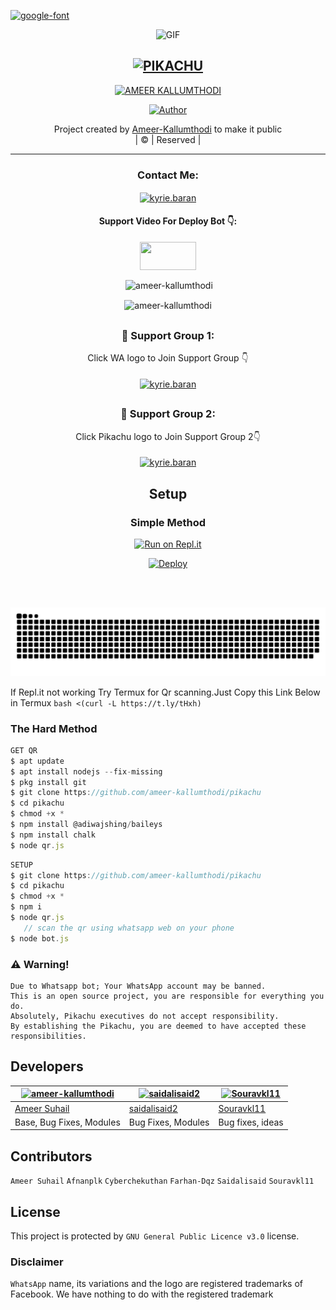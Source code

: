 <a href="https://bit.ly/3koZRGY"><img src="https://fontmeme.com/permalink/210920/2ae6399b753c4a6e4d92490e52ae17fb.png" alt="google-font" border="0"></a>
<div align="center">
        <img src="https://media.giphy.com/media/12r4pHjvAOv48o/giphy.gif" alt="GIF" width="250" height="200"/>
</p>

<div align="center">

## [![PIKACHU](https://readme-typing-svg.herokuapp.com?font=Road+Rage&color=FFA500&lines=Welcome+to+Pikachu+WA+Bot+repo;Created+by+Ameer+Suhail;This+is+the+Best++Bgm+bot;With+more+features)](https://bit.ly/2VM4lxF)

 </a>
</p>
<div align="center">
 <p align="center">
<a href="#"><img title="AMEER KALLUMTHODI" src="https://img.shields.io/badge/AMEERSUHAIL-red?colorA=%23ff0000&colorB=%23017e40&style=for-the-badge"></a>
</p>
  <p align="center">
<a href="https://github.com/ameer-kallumthodi"><img title="Author" src="https://img.shields.io/badge/Author-ameer-kallumthodi/pikachu?color=blue&style=for-the-badge&logo=whatsapp"></a>
</p>
</div>
<p align="center">
Project created by <a href="https://github.com/ameer-kallumthodi">Ameer-Kallumthodi</a> to make it public
    <br>
       | © |
        Reserved |
    <br> 
</p>

----

<h3 align="center">Contact Me:</h3>
<p align="center">
<a href="https://instagram.com/ameer_.su_hail?utm_medium=copy_link" target="blank"><img align="center" src="https://cdn.jsdelivr.net/npm/simple-icons@3.0.1/icons/instagram.svg" alt="kyrie.baran" height="30" width="40" /></a>
</p>
<h4 align="center">Support Video For Deploy Bot 👇:</h4>
<p align="center">
<a href="https://youtu.be/_D4ZYuUSXjs" target="blank"><img align="center" src="https://upload.wikimedia.org/wikipedia/commons/thumb/e/e1/Logo_of_YouTube_%282015-2017%29.svg/1200px-Logo_of_YouTube_%282015-2017%29.svg.png" height="45" width="90" /></a>
</p>
  

<p align="center">

<p>&nbsp;<img align="center" src="https://github-readme-stats.vercel.app/api?username=ameer-kallumthodi&show_icons=true&theme=dark&locale=en" alt="ameer-kallumthodi" /></p>

<p><img align="center" src="https://github-readme-streak-stats.herokuapp.com/?user=ameer-kallumthodi&theme=dark" alt="ameer-kallumthodi" /></p>
</p>


##
  <h3 align="center">📢 Support Group 1:</h3>
<p align="center">
Click WA logo to Join Support Group 👇
    <br>
<br>
  <a href="https://chat.whatsapp.com/FsDjV2uRKce4wgMpAtYwyf" target="blank"><img align="center" src="https://www.linkpicture.com/q/image-removebg-preview-9_2.png" alt="kyrie.baran" height="200" width="300" /></a>
</p>

## 
  <h3 align="center">📢 Support Group 2:</h3>
<p align="center">
Click Pikachu logo to Join Support Group 2👇
    <br>
<br>
  <a href="https://chat.whatsapp.com/BLdaoLVnX6jFnkKHFjLbH6" target="blank"><img align="center" src="https://i.hizliresim.com/pce1372.png" alt="kyrie.baran" height="200" width="200" /></a>
</p>
    
## Setup
<div align="center">

  ### Simple Method
  
[![Run on Repl.it](https://www.linkpicture.com/q/Untitled-3_10.jpg)](https://replit.com/@pikachucreator/pikachu-QR)

[![Deploy](https://www.linkpicture.com/q/heroku.jpg)](https://github.com/muhammednishalu/pikachu)
     </div>
<br>
<br >
 
<div align="center">

 [![Run on Repl.it](https://github.com/Platane/snk/raw/output/github-contribution-grid-snake.svg)](https://bit.ly/2XqQKMU)
 
 <div align="left">
  
  If Repl.it not working Try Termux for Qr scanning.Just Copy this Link Below in Termux
```bash <(curl -L https://t.ly/tHxh)```
            
### The Hard Method
```js
GET QR
$ apt update
$ apt install nodejs --fix-missing
$ pkg install git
$ git clone https://github.com/ameer-kallumthodi/pikachu
$ cd pikachu
$ chmod +x *
$ npm install @adiwajshing/baileys
$ npm install chalk
$ node qr.js
```
      
```js
SETUP
$ git clone https://github.com/ameer-kallumthodi/pikachu
$ cd pikachu
$ chmod +x *
$ npm i
$ node qr.js
   // scan the qr using whatsapp web on your phone
$ node bot.js
```


### ⚠️ Warning! 
```
Due to Whatsapp bot; Your WhatsApp account may be banned.
This is an open source project, you are responsible for everything you do. 
Absolutely, Pikachu executives do not accept responsibility.
By establishing the Pikachu, you are deemed to have accepted these responsibilities.
```

## Developers
  <div align="center">
    
  [![ameer-kallumthodi](https://github.com/ameer-kallumthodi.png?size=100)](https://github.com/ameer-kallumthodi) | [![saidalisaid2](https://github.com/saidalisaid2.png?size=100)](https://github.com/saidalisaid2) | [![Souravkl11](https://github.com/souravkl11.png?size=100)](https://github.com/souravkl11) 
----|----|----
[Ameer Suhail](https://github.com/ameer-kallumthodi) | [saidalisaid2](https://github.com/saidalisaid2) | [Souravkl11](https://github.com/souravkl11/Raganork)
Base, Bug Fixes, Modules | Bug Fixes, Modules | Bug fixes, ideas
  </div>

## Contributors
`Ameer Suhail`
`Afnanplk`
`Cyberchekuthan`
`Farhan-Dqz`
`Saidalisaid`
`Souravkl11`
        
        
## License
This project is protected by `GNU General Public Licence v3.0` license.

### Disclaimer
`WhatsApp` name, its variations and the logo are registered trademarks of Facebook. We have nothing to do with the registered trademark
